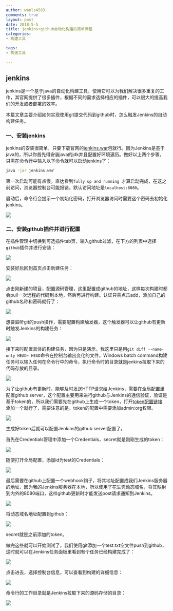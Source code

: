 ```yaml
---
author: wanls4583
comments: true
layout: post
date: 2018-5-5
title: jenkins+github自动化构建的简单流程
categories:
- 构建工具

tags:
- 构造工具

---
```


## jenkins

jenkins是一个基于java的自动化构建工具，使用它可以为我们解决很多重复的工作，其官网提供了很多插件，根据不同的需求选择相应的插件，可以很大的提高我们的开发或者部署的效率。

本篇文章主要介绍如何实现使用git提交代码到github时，怎么触发Jenkins的自动构建任务。

### 一、安装jenkins

jenkins的安装很简单，只要下载官网的[jenkins.war](http://mirrors.shu.edu.cn/jenkins/war/2.119/jenkins.war)包就行。因为Jenkins是基于java的，所以你首先得安装java的jdk并且配置好环境遍历。做好以上两个步骤，只需在命令行中输入以下命令就可以启动jenkins了：

```bash
java -jar jenkins.war
```

第一次启动可能有点慢，直达看到`fully up and running `才算启动完成，在这之前访问，浏览器控制台可能报错，默认访问地址是`localhost:8080`。

启动后，命令行会提示一个初始化密码，打开浏览器访问时需要这个密码去初始化jenkins。

![](https://wanls4583.github.io/images/posts/构建工具/jenkins-1.jpg)

### 二、安装github插件并进行配置

在插件管理中切换到可选插件tab页，输入github过滤，在下方的列表中选择`github`插件并进行安装：

![](https://wanls4583.github.io/images/posts/构建工具/jenkins-2.jpg)

安装好后回到首页点击新建任务：

![](https://wanls4583.github.io/images/posts/构建工具/jenkins-3.jpg)

点击刚新建的项目，配置源码管理，这里配置成github的地址，这样每次构建时都会pull一次远程的代码到本地，然后再进行构建。认证只需点击add，添加自己的github名称和密码就行了：

![](https://wanls4583.github.io/images/posts/构建工具/jenkins-4.jpg)

想要监听git的push操作，需要配置构建触发器，这个触发器可以让github有更新时触发Jenkins的构建任务：

![](https://wanls4583.github.io/images/posts/构建工具/jenkins-5.jpg)

接下来时配置具体的构建任务，因为只是演示，我这里只是用`git diff --name-only HEAD~ HEAD`命令在控制台输出变化的文件，Windows batch command构建任务可以输入任何在命令行中的命令，执行命令时的目录就是jenkins拉取下来的代码存放的目录。

![](https://wanls4583.github.io/images/posts/构建工具/jenkins-6.jpg)

为了让github有更新时，能够及时发送HTTP请求给Jenkins，需要在全局配置里配置github server，这个配置主要用来进行github与Jenkins的通信验证，验证是基于token的，所以我们需要先在github上生成一个token，打开[token配置链接](https://github.com/settings/tokens) 添加一个就行了，需要注意的是，token的配置中需要添加admin:org权限。

![](https://wanls4583.github.io/images/posts/构建工具/jenkins-7.jpg)

生成好token后就可以配置Jenkins的github server配置了。

首先在Credentials管理中添加一个Credentials，secret就是刚刚生成的token：

![](https://wanls4583.github.io/images/posts/构建工具/jenkins-8.jpg)

随便打开全局配置，添加id为test的Credentials：

![](https://wanls4583.github.io/images/posts/构建工具/jenkins-9.jpg)

最后需要在github上配置一个webhook钩子，将其地址配置成我们Jenkins服务器的地址，因为我的Jenkins服务器在本地，所以使用了花生壳动态域名，将其映射到内外的8080端口，这样github更新时才能发送post请求通知到Jenkins。

![](https://wanls4583.github.io/images/posts/构建工具/jenkins-10.jpg)

将动态域名地址配置到github：

![](https://wanls4583.github.io/images/posts/构建工具/jenkins-11.jpg)

secret就是之前添加的token。

做完这些就可以开始测试了，我们使用git添加一个test.txt空文件push到github，这时就可以在Jenkins任务面板里看到有个任务已经构建完成了：

![](https://wanls4583.github.io/images/posts/构建工具/jenkins-12.jpg)

点击进去，选择控制台信息，可以查看到构建的详细信息：

![](https://wanls4583.github.io/images/posts/构建工具/jenkins-13.jpg)

命令行的工作目录就是Jenkins拉取下来的源码存储的目录：

![](https://wanls4583.github.io/images/posts/构建工具/jenkins-14.jpg)



